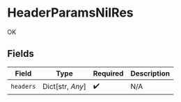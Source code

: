 # HeaderParamsNilRes

OK


## Fields

| Field              | Type               | Required           | Description        |
| ------------------ | ------------------ | ------------------ | ------------------ |
| `headers`          | Dict[str, *Any*]   | :heavy_check_mark: | N/A                |